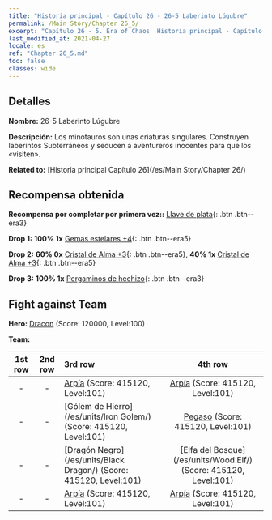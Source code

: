 ```yaml
---
title: "Historia principal - Capítulo 26 - 26-5 Laberinto Lúgubre"
permalink: /Main Story/Chapter 26_5/
excerpt: "Capítulo 26 - 5. Era of Chaos  Historia principal - Capítulo 26_5. 26-5 Laberinto Lúgubre"
last_modified_at: 2021-04-27
locale: es
ref: "Chapter 26_5.md"
toc: false
classes: wide
---
```


## Detalles

 **Nombre:** 26-5 Laberinto Lúgubre

 **Descripción:** Los minotauros son unas criaturas singulares. Construyen laberintos Subterráneos y seducen a aventureros inocentes para que los «visiten».

 **Related to:** [Historia principal Capítulo 26](/es/Main Story/Chapter 26/)

## Recompensa obtenida

 **Recompensa por completar por primera vez::** [Llave de plata](/ItemsES/con_693/){: .btn .btn--era3}

 **Drop 1:** **100% 1x** [Gemas estelares +4](/ItemsES/mat_93/){: .btn .btn--era5}

 **Drop 2:** **60% 0x** [Cristal de Alma +3](/ItemsES/mat_87/){: .btn .btn--era5}, **40% 1x** [Cristal de Alma +3](/ItemsES/mat_87/){: .btn .btn--era5}

 **Drop 3:** **100% 1x** [Pergaminos de hechizo](/ItemsES/con_694/){: .btn .btn--era3}


## Fight against Team
 **Hero:** [Dracon](/es/heroes/Dracon/) (Score: 120000, Level:100)

 **Team:**


  | 1st row | 2nd row | 3rd row | 4th row |
  |:----:|:----:|:----|:----:|
  | - | - | [Arpía](/es/units/Harpy/) (Score: 415120, Level:101)  | [Arpía](/es/units/Harpy/) (Score: 415120, Level:101)  |
  | - | - | [Gólem de Hierro](/es/units/Iron Golem/) (Score: 415120, Level:101)  | [Pegaso](/es/units/Pegasus/) (Score: 415120, Level:101)  |
  | - | - | [Dragón Negro](/es/units/Black Dragon/) (Score: 415120, Level:101)  | [Elfa del Bosque](/es/units/Wood Elf/) (Score: 415120, Level:101)  |
  | - | - | [Arpía](/es/units/Harpy/) (Score: 415120, Level:101)  | [Arpía](/es/units/Harpy/) (Score: 415120, Level:101)  |


